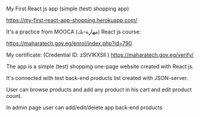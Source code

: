 My First React js app (simple (test) shopping app)

https://my-first-react-app-shopping.herokuapp.com/

It's a practice from MOOCA (مهارة-تك) React js course:

https://maharatech.gov.eg/enrol/index.php?id=790

My certificate: (Credential ID: zStVIKXSll )
https://maharatech.gov.eg/verify/

The app is a simple (test) shopping one-page website created with React js.

It's connected with test back-end products list created with JSON-server.

User can browse products and add any product in his cart and edit product count.

In admin page user can add/edit/delete app back-end products
